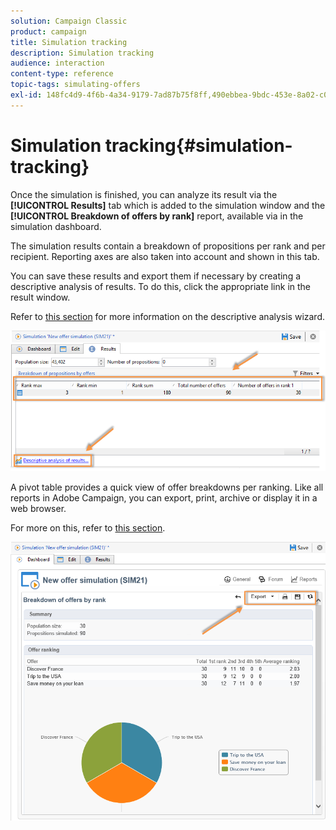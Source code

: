 ```yaml
---
solution: Campaign Classic
product: campaign
title: Simulation tracking
description: Simulation tracking
audience: interaction
content-type: reference
topic-tags: simulating-offers
exl-id: 148fc4d9-4f6b-4a34-9179-7ad87b75f8ff,490ebbea-9bdc-453e-8a02-c02b095e55e9
---
```

# Simulation tracking{#simulation-tracking}

Once the simulation is finished, you can analyze its result via the **[!UICONTROL Results]** tab which is added to the simulation window and the **[!UICONTROL Breakdown of offers by rank]** report, available via in the simulation dashboard.

The simulation results contain a breakdown of propositions per rank and per recipient. Reporting axes are also taken into account and shown in this tab.

You can save these results and export them if necessary by creating a descriptive analysis of results. To do this, click the appropriate link in the result window.

Refer to [this section](../../reporting/using/about-descriptive-analysis.md) for more information on the descriptive analysis wizard. 

![](assets/offer_simulation_012.png)

A pivot table provides a quick view of offer breakdowns per ranking. Like all reports in Adobe Campaign, you can export, print, archive or display it in a web browser.

For more on this, refer to [this section](../../reporting/using/actions-on-reports.md).

![](assets/offer_simulation_013.png)
